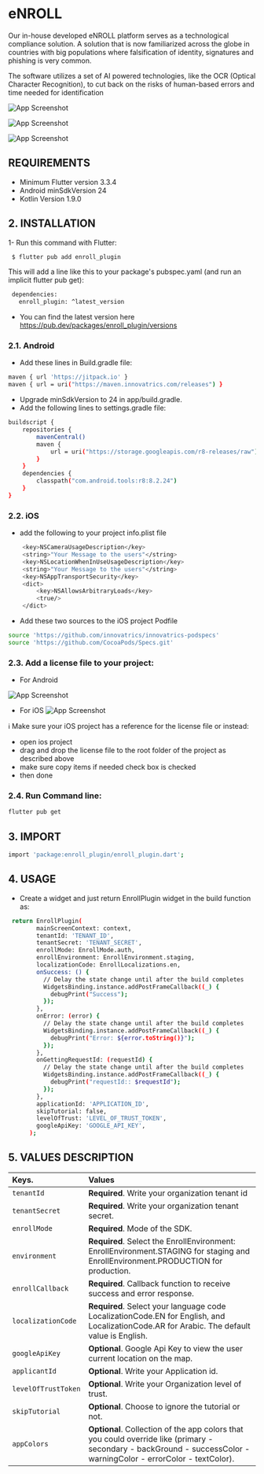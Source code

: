 
# eNROLL


Our in-house developed eNROLL platform serves as a technological compliance solution. A solution that is now familiarized across the globe in countries with big populations where falsification of identity, signatures and phishing is very common.

The software utilizes a set of AI powered technologies, like the OCR (Optical Character Recognition), to cut back on the risks of human-based errors and time needed for identification


![App Screenshot](https://firebasestorage.googleapis.com/v0/b/excel-hr-app.appspot.com/o/Screenshot%202024-09-02%20at%2011.03.04%E2%80%AFAM.png?alt=media&token=37acf293-9e0e-456c-8b7a-3b97c512d911)

![App Screenshot](https://firebasestorage.googleapis.com/v0/b/excel-hr-app.appspot.com/o/Screenshot%202024-09-02%20at%2011.03.28%E2%80%AFAM.png?alt=media&token=1d5aafeb-ffe3-4faa-aa72-37b28f1810a9)

![App Screenshot](https://firebasestorage.googleapis.com/v0/b/excel-hr-app.appspot.com/o/Screenshot%202024-09-02%20at%2011.03.39%E2%80%AFAM.png?alt=media&token=76489515-b21b-403f-a338-0f9889486b4b)



## REQUIREMENTS

- Minimum Flutter version 3.3.4
- Android minSdkVersion 24
- Kotlin Version 1.9.0


## 2. INSTALLATION

1-  Run this command with Flutter:


```bash
 $ flutter pub add enroll_plugin
```

This will add a line like this to your package's pubspec.yaml (and run an implicit flutter pub get):

```bash
 dependencies:
   enroll_plugin: ^latest_version
```

- You can find the latest version here https://pub.dev/packages/enroll_plugin/versions



### 2.1. Android

- Add these lines in Build.gradle file:

```bash
maven { url 'https://jitpack.io' }
maven { url = uri("https://maven.innovatrics.com/releases") }
```

- Upgrade minSdkVersion to 24 in app/build.gradle.
- Add the following lines to settings.gradle file:


```bash
buildscript {
    repositories {
        mavenCentral()
        maven {
            url = uri("https://storage.googleapis.com/r8-releases/raw")
        }
    }
    dependencies {
        classpath("com.android.tools:r8:8.2.24")
    }
}
```

### 2.2. iOS

- add the following to your project info.plist file

```bash
	<key>NSCameraUsageDescription</key>
	<string>"Your Message to the users"</string>
	<key>NSLocationWhenInUseUsageDescription</key>
	<string>"Your Message to the users"</string>
	<key>NSAppTransportSecurity</key>
    <dict>
        <key>NSAllowsArbitraryLoads</key>
        <true/>
    </dict>
```

- Add these two sources to the iOS project Podfile

```bash
source 'https://github.com/innovatrics/innovatrics-podspecs'
source 'https://github.com/CocoaPods/Specs.git'
```






### 2.3. Add a license file to your project:

- For Android

![App Screenshot](https://lumin-soft.gitbook.io/~gitbook/image?url=https%3A%2F%2F3826285197-files.gitbook.io%2F%7E%2Ffiles%2Fv0%2Fb%2Fgitbook-x-prod.appspot.com%2Fo%2Fspaces%252FGM6tCcdsukNbOigN9U2m%252Fuploads%252FidXQqrhFFiMjXmehyKng%252FScreen%2520Shot%25202024-03-24%2520at%252010.41.22%2520AM.png%3Falt%3Dmedia%26token%3Dde6d2485-8d25-46fc-967b-2d875011f6cd&width=768&dpr=4&quality=100&sign=a4cdc785&sv=1)


- For iOS
  ![App Screenshot](https://files.gitbook.com/v0/b/gitbook-x-prod.appspot.com/o/spaces%2FGM6tCcdsukNbOigN9U2m%2Fuploads%2FHmZvkBnKQSX3ZJTtLdm1%2FScreen%20Shot%202024-02-20%20at%2012.37.20%20PM.png?alt=media&token=1b78f378-934b-47d0-9a9a-161b8e98fad5)



ℹ️ Make sure your iOS project has a reference for the license file or instead:
- open ios project
- drag and drop the license file to the root folder of the project as described above
- make sure copy items if needed check box is checked
- then done

### 2.4. Run Command line:

```bash
flutter pub get
```


## 3. IMPORT

```bash
import 'package:enroll_plugin/enroll_plugin.dart';
```

## 4. USAGE

- Create a widget and just return EnrollPlugin widget in the build function as:


```bash
 return EnrollPlugin(
        mainScreenContext: context,
        tenantId: 'TENANT_ID',
        tenantSecret: 'TENANT_SECRET',
        enrollMode: EnrollMode.auth,
        enrollEnvironment: EnrollEnvironment.staging,
        localizationCode: EnrollLocalizations.en,
        onSuccess: () {
          // Delay the state change until after the build completes
          WidgetsBinding.instance.addPostFrameCallback((_) {
            debugPrint("Success");
          });
        },
        onError: (error) {
          // Delay the state change until after the build completes
          WidgetsBinding.instance.addPostFrameCallback((_) {
            debugPrint("Error: ${error.toString()}");
          });
        },
        onGettingRequestId: (requestId) {
          // Delay the state change until after the build completes
          WidgetsBinding.instance.addPostFrameCallback((_) {
            debugPrint("requestId:: $requestId");
          });
        },
        applicationId: 'APPLICATION_ID',
        skipTutorial: false,
        levelOfTrust: 'LEVEL_OF_TRUST_TOKEN',
        googleApiKey: 'GOOGLE_API_KEY',
      );
```

## 5. VALUES DESCRIPTION




| Keys.               | Values                                                                                                                                                             |
|:--------------------|:-------------------------------------------------------------------------------------------------------------------------------------------------------------------|
| `tenantId`          | **Required**. Write your organization tenant id                                                                                                                    |
| `tenantSecret`      | **Required**. Write your organization tenant secret.                                                                                                               |
| `enrollMode`        | **Required**. Mode of the SDK.                                                                                                                                     |
| `environment`       | **Required**. Select the EnrollEnvironment: EnrollEnvironment.STAGING  for staging and EnrollEnvironment.PRODUCTION for production.                                |
| `enrollCallback`    | **Required**. Callback function to receive success and error response.                                                                                             |
| `localizationCode`  | **Required**. Select your language code LocalizationCode.EN for English, and LocalizationCode.AR for Arabic. The default value is English.                         |
| `googleApiKey`      | **Optional**. Google Api Key to view the user current location on the map.                                                                                         |
| `applicantId`       | **Optional**. Write your Application id.                                                                                                                           |
| `levelOfTrustToken` | **Optional**. Write your Organization level of trust.                                                                                                              |
| `skipTutorial`      | **Optional**. Choose to ignore the tutorial or not.                                                                                                                |
| `appColors`         | **Optional**. Collection of the app colors that you could override like (primary - secondary - backGround - successColor - warningColor - errorColor - textColor). |




